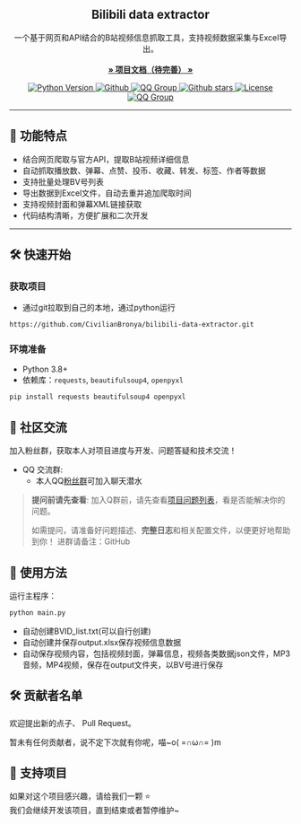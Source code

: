 <p align="center">
  <h2 align="center">Bilibili data extractor</h2>
  <p align="center">
    一个基于网页和API结合的B站视频信息抓取工具，支持视频数据采集与Excel导出。
    <br/>
    <br/>
    <a href="#"><strong>» 项目文档（待完善） »</strong></a>
    <br/>
  </p>
</p>
<p align="center">
  <a href="https://www.python.org/">
    <img src="https://img.shields.io/badge/python-3.8+-blue?logo=python&style=for-the-badge" alt="Python Version">
  </a>
  <a href="https://github.com/CivilianBronya/bilibili-data-extractor">
    <img src="https://img.shields.io/badge/Bilibili data extractor-开发中-blue?style=for-the-badge" alt="Github">
  </a>
  <a href="https://qm.qq.com/q/e6kdQbTVja">
    <img src="https://img.shields.io/badge/QQ%E7%BE%A4-514280270-blue?style=for-the-badge" alt="QQ Group">
  </a>
  <a href="https://github.com/CivilianBronya/bilibili-data-extractor/stargazers">
    <img src="https://img.shields.io/github/stars/CivilianBronya/bilibili-data-extractor?color=F8B195&logo=github&style=for-the-badge" alt="Github stars">
  </a>
  <a href="https://github.com/CivilianBronya/bilibili-data-extractor/blob/main/LICENSE">
    <img src="https://img.shields.io/github/license/CivilianBronya/bilibili-data-extractor?color=C06C84&style=for-the-badge" alt="License">
  </a>
  <a href="https://qm.qq.com/q/PFcfb4296m">
    <img src="https://img.shields.io/badge/QQ%E7%BE%A4-1002495699-blue?style=for-the-badge" alt="QQ Group">
  </a>
</p>


---

## 🚀 功能特点

- 结合网页爬取与官方API，提取B站视频详细信息  
- 自动抓取播放数、弹幕、点赞、投币、收藏、转发、标签、作者等数据  
- 支持批量处理BV号列表
- 导出数据到Excel文件，自动去重并追加爬取时间  
- 支持视频封面和弹幕XML链接获取  
- 代码结构清晰，方便扩展和二次开发  

---

## 🛠 快速开始
### 获取项目
- 通过git拉取到自己的本地，通过python运行

```bash
https://github.com/CivilianBronya/bilibili-data-extractor.git
```

### 环境准备
- Python 3.8+
- 依赖库：`requests`, `beautifulsoup4`, `openpyxl`

```bash
pip install requests beautifulsoup4 openpyxl
```

## 🌟 社区交流

加入粉丝群，获取本人对项目进度与开发、问题答疑和技术交流！

* QQ 交流群:
  * 本人QQ[粉丝群](点击链接加入群聊【莲儿的米奇妙妙屋】：https://qm.qq.com/q/ufcprjrHl6)可加入聊天潜水


> **提问前请先查看**: 加入Q群前，请先查看[项目问题列表](https://github.com/lss233/kirara-ai/issues)，看是否能解决你的问题。
> 
> 如需提问，请准备好问题描述、**完整日志**和相关配置文件，以便更好地帮助到你！
> 进群请备注：GitHub


## 🦊 使用方法
运行主程序：

```bash
python main.py
```
- 自动创建BVID_list.txt(可以自行创建)
- 自动创建并保存output.xlsx保存视频信息数据
- 自动保存视频内容，包括视频封面，弹幕信息，视频各类数据json文件，MP3音频，MP4视频，保存在output文件夹，以BV号进行保存

## 🛠 贡献者名单   

欢迎提出新的点子、 Pull Request。  

<a>暂未有任何贡献者，说不定下次就有你呢，喵~o( =∩ω∩= )m</a>

## 💪 支持项目

如果对这个项目感兴趣，请给我们一颗 ⭐️  
我们会继续开发该项目，直到结束或者暂停维护~
